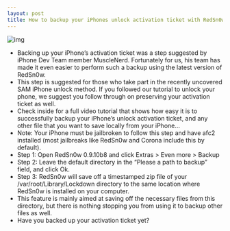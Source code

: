 ```yaml
---
layout: post
title: How to backup your iPhones unlock activation ticket with RedSn0w
---
```

![img](http://media.idownloadblog.com/wp-content/uploads/2012/04/Sam-Unlock-Backup-RedSn0w.jpg)
* Backing up your iPhone’s activation ticket was a step suggested by iPhone Dev Team member MuscleNerd. Fortunately for us, his team has made it even easier to perform such a backup using the latest version of RedSn0w.
* This step is suggested for those who take part in the recently uncovered SAM iPhone unlock method. If you followed our tutorial to unlock your phone, we suggest you follow through on preserving your activation ticket as well.
* Check inside for a full video tutorial that shows how easy it is to successfully backup your iPhone’s unlock activation ticket, and any other file that you want to save locally from your iPhone…
* Note: Your iPhone must be jailbroken to follow this step and have afc2 installed (most jailbreaks like RedSn0w and Corona include this by default).
* Step 1: Open RedSn0w 0.9.10b8 and click Extras > Even more > Backup
* Step 2: Leave the default directory in the “Please a path to backup” field, and click Ok.
* Step 3: RedSn0w will save off a timestamped zip file of your /var/root/Library/Lockdown directory to the same location where RedSn0w is installed on your computer.
* This feature is mainly aimed at saving off the necessary files from this directory, but there is nothing stopping you from using it to backup other files as well.
* Have you backed up your activation ticket yet?


